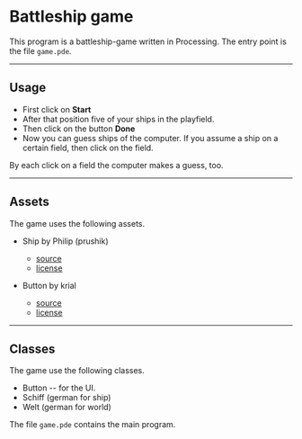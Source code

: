 # Battleship game

This program is a battleship-game written in Processing. The entry point is the file ```game.pde```.  

---

## Usage

* First click on **Start**  
* After that position five of your ships in the playfield.  
* Then click on the button **Done**  
* Now you can guess ships of the computer. If you assume a ship on a certain field, then click on the field.  

By each click on a field the computer makes a guess, too.  

---

## Assets 

The game uses the following assets.  

* Ship by Philip (prushik)
    * [source](https://opengameart.org/content/simple-generic-ship)  
    * [license](https://creativecommons.org/publicdomain/zero/1.0/)  

* Button by krial  
    * [source](https://opengameart.org/content/blank-button)  
    * [license](https://creativecommons.org/publicdomain/zero/1.0/)  


---

## Classes  

The game use the following classes.  

* Button -- for the UI.  
* Schiff (german for ship)  
* Welt (german for world)  

The file ```game.pde``` contains the main program.  
